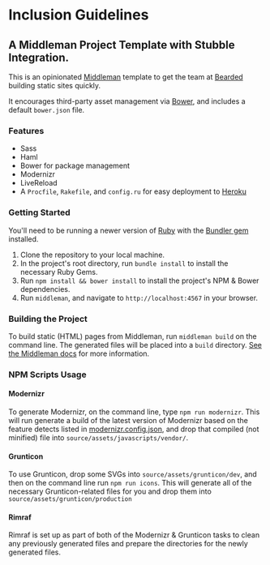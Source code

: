 # Inclusion Guidelines
## A Middleman Project Template with Stubble Integration.

This is an opinionated [Middleman](http://middlemanapp.com) template to get the team at [Bearded](http://bearded.com) building static sites quickly.

It encourages third-party asset management via [Bower](http://bower.io), and includes a default `bower.json` file.

### Features
* Sass
* Haml
* Bower for package management
* Modernizr
* LiveReload
* A `Procfile`, `Rakefile`, and `config.ru` for easy deployment to [Heroku](http://heroku.com)

### Getting Started

You'll need to be running a newer version of [Ruby](https://www.ruby-lang.org/en/downloads/) with the [Bundler gem](http://bundler.io/) installed.

1. Clone the repository to your local machine.
2. In the project's root directory, run `bundle install` to install the necessary Ruby Gems.
3. Run `npm install && bower install` to install the project's NPM & Bower dependencies.
4. Run `middleman`, and navigate to `http://localhost:4567` in your browser.

### Building the Project

To build static (HTML) pages from Middleman, run `middleman build` on the command line. The generated files will be placed into a `build` directory. [See the Middleman docs](https://middlemanapp.com/basics/build_and_deploy/) for more information.

### NPM Scripts Usage
#### Modernizr
To generate Modernizr, on the command line, type `npm run modernizr`. This will run generate a build of the latest version of Modernizr based on the feature detects listed in [modernizr.config.json](https://github.com/beardedstudio/stubbleman/blob/master/modernizr.config.json), and drop that compiled (not minified) file into `source/assets/javascripts/vendor/`.

#### Grunticon
To use Grunticon, drop some SVGs into `source/assets/grunticon/dev`, and then on the command line run `npm run icons`. This will generate all of the necessary Grunticon-related files for you and drop them into `source/assets/grunticon/production`

#### Rimraf
Rimraf is set up as part of both of the Modernizr & Grunticon tasks to clean any previously generated files and prepare the directories for the newly generated files.
